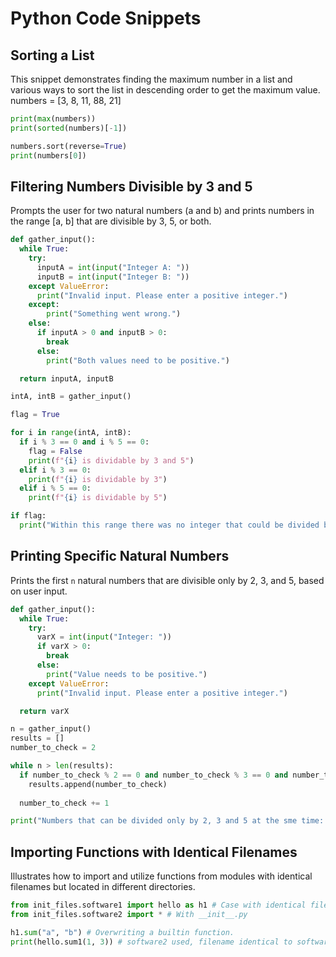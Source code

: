 # Python Code Snippets

## Sorting a List
This snippet demonstrates finding the maximum number in a list and various ways to sort the list in descending order to get the maximum value.
numbers = [3, 8, 11, 88, 21]

```python
print(max(numbers))
print(sorted(numbers)[-1])

numbers.sort(reverse=True)
print(numbers[0])
```

## Filtering Numbers Divisible by 3 and 5
Prompts the user for two natural numbers (a and b) and prints numbers in the range [a, b] that are divisible by 3, 5, or both.

```python
def gather_input():
  while True:
    try:
      inputA = int(input("Integer A: "))
      inputB = int(input("Integer B: "))
    except ValueError:
      print("Invalid input. Please enter a positive integer.")
    except:
        print("Something went wrong.")
    else:
      if inputA > 0 and inputB > 0:
        break
      else:
        print("Both values need to be positive.")

  return inputA, inputB

intA, intB = gather_input()

flag = True

for i in range(intA, intB):
  if i % 3 == 0 and i % 5 == 0:
    flag = False
    print(f"{i} is dividable by 3 and 5")
  elif i % 3 == 0:
    print(f"{i} is dividable by 3")
  elif i % 5 == 0:
    print(f"{i} is dividable by 5")

if flag:
  print("Within this range there was no integer that could be divided by 3 and 5 at the same time.")
```

## Printing Specific Natural Numbers
Prints the first `n` natural numbers that are divisible only by 2, 3, and 5, based on user input.

```python
def gather_input():
  while True:
    try:
      varX = int(input("Integer: "))
      if varX > 0:
        break
      else:
        print("Value needs to be positive.")
    except ValueError:
      print("Invalid input. Please enter a positive integer.")

  return varX

n = gather_input()
results = []
number_to_check = 2

while n > len(results):
  if number_to_check % 2 == 0 and number_to_check % 3 == 0 and number_to_check % 5 == 0:
    results.append(number_to_check)
  
  number_to_check += 1

print("Numbers that can be divided only by 2, 3 and 5 at the sme time: " + str(results))
```

## Importing Functions with Identical Filenames
Illustrates how to import and utilize functions from modules with identical filenames but located in different directories.

```python
from init_files.software1 import hello as h1 # Case with identical file names.
from init_files.software2 import * # With __init__.py

h1.sum("a", "b") # Overwriting a builtin function.
print(hello.sum1(1, 3)) # software2 used, filename identical to software1
```